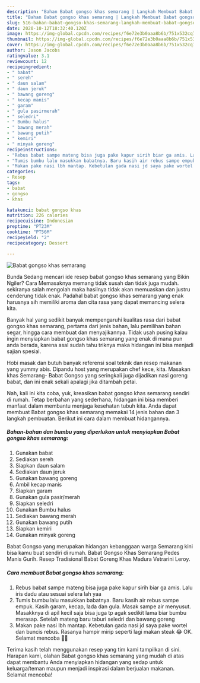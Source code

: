 ```yaml
---
description: "Bahan Babat gongso khas semarang | Langkah Membuat Babat gongso khas semarang Yang Enak Banget"
title: "Bahan Babat gongso khas semarang | Langkah Membuat Babat gongso khas semarang Yang Enak Banget"
slug: 516-bahan-babat-gongso-khas-semarang-langkah-membuat-babat-gongso-khas-semarang-yang-enak-banget
date: 2020-10-12T18:32:40.120Z
image: https://img-global.cpcdn.com/recipes/f6e72e3b0aaa8b6b/751x532cq70/babat-gongso-khas-semarang-foto-resep-utama.jpg
thumbnail: https://img-global.cpcdn.com/recipes/f6e72e3b0aaa8b6b/751x532cq70/babat-gongso-khas-semarang-foto-resep-utama.jpg
cover: https://img-global.cpcdn.com/recipes/f6e72e3b0aaa8b6b/751x532cq70/babat-gongso-khas-semarang-foto-resep-utama.jpg
author: Jason Jacobs
ratingvalue: 3.1
reviewcount: 12
recipeingredient:
- " babat"
- " sereh"
- " daun salam"
- " daun jeruk"
- " bawang goreng"
- " kecap manis"
- " garam"
- " gula pasirmerah"
- " seledri"
- " Bumbu halus"
- " bawang merah"
- " bawang putih"
- " kemiri"
- " minyak goreng"
recipeinstructions:
- "Rebus babat sampe mateng bisa juga pake kapur sirih biar ga amis. Lalu iris dadu atau sesuai selera lah yaa"
- "Tumis bumbu lalu masukkan babatnya. Baru kasih air rebus sampe empuk. Kasih garam, kecap, lada dan gula. Masak sampe air menyusut. Masakknya di apil kecil saja bisa juga tp agak sedikit lama biar bumbu merasap. Setelah mateng baru taburi seledri dan bawang goreng"
- "Makan pake nasi lbh mantap. Kebetulan gada nasi jd saya pake wortel dan buncis rebus. Rasanya hampir mirip seperti lagi makan steak 😂 OK. Selamat mencoba 🙌💕"
categories:
- Resep
tags:
- babat
- gongso
- khas

katakunci: babat gongso khas 
nutrition: 226 calories
recipecuisine: Indonesian
preptime: "PT23M"
cooktime: "PT56M"
recipeyield: "2"
recipecategory: Dessert

---
```



![Babat gongso khas semarang](https://img-global.cpcdn.com/recipes/f6e72e3b0aaa8b6b/751x532cq70/babat-gongso-khas-semarang-foto-resep-utama.jpg)

Bunda Sedang mencari ide resep babat gongso khas semarang yang Bikin Ngiler? Cara Memasaknya memang tidak susah dan tidak juga mudah. sekiranya salah mengolah maka hasilnya tidak akan memuaskan dan justru cenderung tidak enak. Padahal babat gongso khas semarang yang enak harusnya sih memiliki aroma dan cita rasa yang dapat memancing selera kita.

Banyak hal yang sedikit banyak mempengaruhi kualitas rasa dari babat gongso khas semarang, pertama dari jenis bahan, lalu pemilihan bahan segar, hingga cara membuat dan menyajikannya. Tidak usah pusing kalau ingin menyiapkan babat gongso khas semarang yang enak di mana pun anda berada, karena asal sudah tahu triknya maka hidangan ini bisa menjadi sajian spesial.

Hobi masak dan butuh banyak referensi soal teknik dan resep makanan yang yummy abis. Dipandu host yang merupakan chef kece, kita. Masakan khas Semarang- Babat Gongso yang seringkali juga dijadikan nasi goreng babat, dan ini enak sekali apalagi jika ditambah petai.


Nah, kali ini kita coba, yuk, kreasikan babat gongso khas semarang sendiri di rumah. Tetap berbahan yang sederhana, hidangan ini bisa memberi manfaat dalam membantu menjaga kesehatan tubuh kita. Anda dapat membuat Babat gongso khas semarang memakai 14 jenis bahan dan 3 langkah pembuatan. Berikut ini cara dalam membuat hidangannya.

<!--inarticleads1-->

##### Bahan-bahan dan bumbu yang diperlukan untuk menyiapkan Babat gongso khas semarang:

1. Gunakan  babat
1. Sediakan  sereh
1. Siapkan  daun salam
1. Sediakan  daun jeruk
1. Gunakan  bawang goreng
1. Ambil  kecap manis
1. Siapkan  garam
1. Gunakan  gula pasir/merah
1. Siapkan  seledri
1. Gunakan  Bumbu halus
1. Sediakan  bawang merah
1. Gunakan  bawang putih
1. Siapkan  kemiri
1. Gunakan  minyak goreng


Babat Gongso yang merupakan hidangan kebanggaan warga Semarang kini bisa kamu buat sendiri di rumah. Babat Gongso Khas Semarang Pedes Manis Gurih. Resep Tradisional Babat Goreng Khas Madura Vetrarini Leroy. 

<!--inarticleads2-->

##### Cara membuat Babat gongso khas semarang:

1. Rebus babat sampe mateng bisa juga pake kapur sirih biar ga amis. Lalu iris dadu atau sesuai selera lah yaa
1. Tumis bumbu lalu masukkan babatnya. Baru kasih air rebus sampe empuk. Kasih garam, kecap, lada dan gula. Masak sampe air menyusut. Masakknya di apil kecil saja bisa juga tp agak sedikit lama biar bumbu merasap. Setelah mateng baru taburi seledri dan bawang goreng
1. Makan pake nasi lbh mantap. Kebetulan gada nasi jd saya pake wortel dan buncis rebus. Rasanya hampir mirip seperti lagi makan steak 😂 OK. Selamat mencoba 🙌💕




Terima kasih telah menggunakan resep yang tim kami tampilkan di sini. Harapan kami, olahan Babat gongso khas semarang yang mudah di atas dapat membantu Anda menyiapkan hidangan yang sedap untuk keluarga/teman maupun menjadi inspirasi dalam berjualan makanan. Selamat mencoba!
